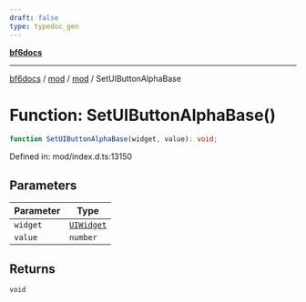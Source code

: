```yaml
---
draft: false
type: typedoc_gen
---
```


[**bf6docs**](../../../_index.md)

***

[bf6docs](../../../_index.md) / [mod](../../_index.md) / [mod](../_index.md) / SetUIButtonAlphaBase

# Function: SetUIButtonAlphaBase()

```ts
function SetUIButtonAlphaBase(widget, value): void;
```

Defined in: mod/index.d.ts:13150

## Parameters

| Parameter | Type |
| ------ | ------ |
| `widget` | [`UIWidget`](../UIWidget/_index.md) |
| `value` | `number` |

## Returns

`void`
